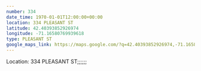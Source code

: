 ```yaml
---
number: 334
date_time: 1970-01-01T12:00:00+00:00
location: 334 PLEASANT ST
latitude: 42.40393852926974
longitude: -71.16580769939618
type: PLEASANT ST
google_maps_link: https://maps.google.com/?q=42.40393852926974,-71.16580769939618
---
```


Location: 334 PLEASANT ST;;;;;;
